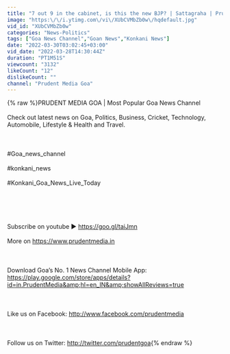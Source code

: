 ```yaml
---
title: "7 out 9 in the cabinet, is this the new BJP? | Sattagraha | Prudent | 280322"
image: "https:\/\/i.ytimg.com\/vi\/XUbCVMbZb0w\/hqdefault.jpg"
vid_id: "XUbCVMbZb0w"
categories: "News-Politics"
tags: ["Goa News Channel","Goan News","Konkani News"]
date: "2022-03-30T03:02:45+03:00"
vid_date: "2022-03-28T14:30:44Z"
duration: "PT1M51S"
viewcount: "3132"
likeCount: "12"
dislikeCount: ""
channel: "Prudent Media Goa"
---
```

{% raw %}PRUDENT MEDIA GOA | Most Popular Goa News Channel<br /><br />Check out latest news on Goa, Politics, Business, Cricket, Technology, Automobile, Lifestyle &amp; Health and Travel. <br /><br /><br /><br />#Goa_news_channel<br /><br />#konkani_news<br /><br />#Konkani_Goa_News_Live_Today<br /><br /><br /><br /><br /><br />Subscribe on youtube  ► <a rel="nofollow" target="blank" href="https://goo.gl/taiJmn">https://goo.gl/taiJmn</a><br /><br />More on <a rel="nofollow" target="blank" href="https://www.prudentmedia.in">https://www.prudentmedia.in</a><br /><br /><br /><br />Download Goa’s No. 1 News Channel Mobile App: <a rel="nofollow" target="blank" href="https://play.google.com/store/apps/details?id=in.PrudentMedia&amp;hl=en_IN&amp;showAllReviews=true">https://play.google.com/store/apps/details?id=in.PrudentMedia&amp;hl=en_IN&amp;showAllReviews=true</a><br /><br /><br /><br />Like us on Facebook: <a rel="nofollow" target="blank" href="http://www.facebook.com/prudentmedia">http://www.facebook.com/prudentmedia</a><br /><br /><br /><br />Follow us on Twitter: <a rel="nofollow" target="blank" href="http://twitter.com/prudentgoa">http://twitter.com/prudentgoa</a>{% endraw %}
